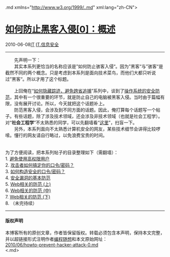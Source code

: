 <!DOCTYPE.md>
.md xmlns="http://www.w3.org/1999/..md" xml:lang="zh-CN">
<head>
<meta http-equiv="Content-Type" content="text.md; charset=utf-8" />
<meta name="generator" content="Python script by program.think@gmail.com" />
<meta name="provider" content="program-think.blogspot.com" />
<link type="text/css" rel="stylesheet" href="../../css/program-think.css" />
<title>如何防止黑客入侵[0]：概述 - 编程随想的博客</title>
</head>
<body>
<div id="main" style="width:100%;">
<h1><a href="../../index.md" title="回到首页">如何防止黑客入侵[0]：概述</a></h1>
<div class="post-info"><span class="date-header">2010-06-08</span><a href="../../tags/IT.md" class="tag">IT</a> <a href="../../tags/IT.E4BFA1E681AFE5AE89E585A8.md" class="tag">IT.信息安全</a> </div>
<hr>
<div class="post">
&#12288;&#12288;先声明一下：<br />&#12288;&#12288;其实本系列更恰当的名称应该是”如何防止骇客入侵“。因为”黑客“与”骇客“是截然不同的两个概念。只是考虑到本系列是面向技术菜鸟，而他们大都只听说过”黑客“。所以才用了这个标题。<br /><br />&#12288;&#12288;上回俺在“<a href="../../2010/04/howto-cover-your-tracks-0.md">如何隐藏踪迹，避免跨省追捕</a>”系列中，谈到了<a href="../../2010/05/howto-cover-your-tracks-3.md">操作系统的安全防范</a>，其中有一个很重要的环节，就是防止自己的电脑被黑客入侵。当时由于篇幅有限，没有展开讨论。所以，今天就把这个话题补上。<br />&#12288;&#12288;防范黑客入侵，会涉及到不同方面的话题。因此，俺打算每个话题写一个帖子。有些话题，除了涉及技术领域，还会涉及非技术领域（也就是社会工程学）。对“<b>社会工程学</b>”不太熟悉的同学，可以先翻墙看“<a href="../../2009/05/social-engineering-0-overview.md">这里</a>”，扫盲一下。<!--program-think--><br />&#12288;&#12288;另外，本系列面向不太熟悉计算机安全的网友，某些技术细节会讲得比较啰嗦。懂行的网友请自行略过，以免浪费宝贵的时间。<br /><br /><a name="index"> </a><br />为了方便阅读，把本系列帖子的目录整理如下（需翻墙）：<br />1. <a href="../../2010/06/howto-prevent-hacker-attack-1.md" target="_blank">避免使用高权限用户</a><br />2. <a href="../../2010/06/howto-prevent-hacker-attack-2.md" target="_blank">攻击者如何搞定你的口令/密码？</a><br />3. <a href="../../2010/06/howto-prevent-hacker-attack-3.md" target="_blank">如何构造安全的口令/密码？</a><br />4. <a href="../../2010/08/howto-prevent-hacker-attack-4.md">安全漏洞的基本防范</a><br />5. <a href="../../2012/08/howto-prevent-hacker-attack-5.md">Web相关的防范 (上)</a><br />6. <a href="../../2012/09/howto-prevent-hacker-attack-6.md">Web相关的防范 (中)</a><br />7. <a href="../../2012/10/howto-prevent-hacker-attack-7.md">Web相关的防范 (下)</a><br />8. （未完待续）<div class="blogger-post-footer">
</div>
<hr>
<div class="copyright">
<h4>版权声明</h4>
本博客所有的原创文章，作者皆保留版权。转载必须包含本声明，保持本文完整，并以超链接形式注明作者<a href="mailto:program.think@gmail.com">编程随想</a>和本文原始网址：<br>
<a href="2010/06/howto-prevent-hacker-attack-0.md">2010/06/howto-prevent-hacker-attack-0.md</a>
</div>
</div>
</body>
<.md>
